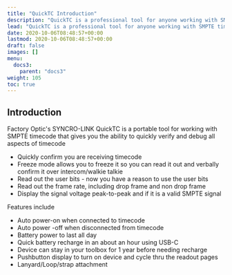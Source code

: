```yaml
---
title: "QuickTC Introduction"
description: "QuickTC is a professional tool for anyone working with SMPTE timecode."
lead: "QuickTC is a professional tool for anyone working with SMPTE timecode."
date: 2020-10-06T08:48:57+00:00
lastmod: 2020-10-06T08:48:57+00:00
draft: false
images: []
menu:
  docs3:
    parent: "docs3"
weight: 105
toc: true
---
```


## Introduction

Factory Optic's SYNCRO-LINK QuickTC is a portable tool for working with SMPTE timecode that gives you the ability to quickly verify and debug all aspects of timecode

* Quickly confirm you are receiving timecode
* Freeze mode allows you to freeze it so you can read it out and verbally confirm it over intercom/walkie talkie
* Read out the user bits - now you have a reason to use the user bits
* Read out the frame rate, including drop frame and non drop frame
* Display the signal voltage peak-to-peak and if it is a valid SMPTE signal

Features include

* Auto power-on when connected to timecode
* Auto power -off when disconnected from timecode
* Battery power to last all day
* Quick battery recharge in an about an hour using USB-C
* Device can stay in your toolbox for 1 year before needing recharge
* Pushbutton display to turn on device and cycle thru the readout pages
* Lanyard/Loop/strap attachment

